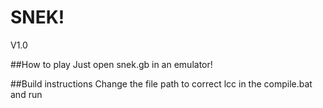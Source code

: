 # SNEK!
V1.0

##How to play
Just open snek.gb in an emulator!

##Build instructions
Change the file path to correct lcc in the compile.bat and run